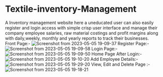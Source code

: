 # Textile-inventory-Management
A Inventory management website here a uneducated user can also easily register and login access with simple crisp user interface and manage their company employee salaries, raw material costings and profit margins along with daily,weekly, monthly and yearly reports to track their businesses.
Front Page:- 
![Screenshot from 2023-05-05 19-09-37](https://user-images.githubusercontent.com/112895440/236478190-69c8bacd-ee2d-4f1d-b615-5f0faa78b853.png)
Register Page:- 
![Screenshot from 2023-05-05 19-09-58](https://user-images.githubusercontent.com/112895440/236478331-7d15d49b-5faf-4d3a-b649-0447b9cae608.png)
Login Page:- 
![Screenshot from 2023-05-05 19-09-50](https://user-images.githubusercontent.com/112895440/236478405-c33078d9-d91a-496c-ad89-ec1cf982357c.png)
Home Page After Login:- 
![Screenshot from 2023-05-05 19-10-20](https://user-images.githubusercontent.com/112895440/236478469-43e5c6ff-e67b-411b-8d19-c88d7dfd46f5.png)
Add Employee Details:- 
![Screenshot from 2023-05-05 19-29-20](https://user-images.githubusercontent.com/112895440/236478912-0266c310-e048-4619-86f4-32b818cc9ad9.png)
View, Edit and Delete Page :- 
![Screenshot from 2023-05-05 19-18-21](https://user-images.githubusercontent.com/112895440/236479247-8929d78b-0861-435c-b271-7817c640473d.png)

